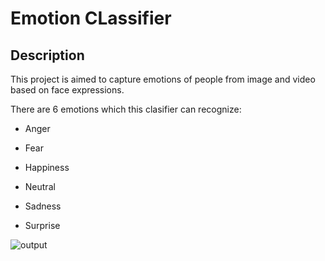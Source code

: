 # Emotion CLassifier

## Description

This project is aimed to capture emotions of people from image and video based on face expressions. 

There are 6 emotions which this clasifier can recognize:

- Anger

- Fear

- Happiness

- Neutral

- Sadness

- Surprise



![output](https://user-images.githubusercontent.com/35612153/73277944-48fc0600-4204-11ea-893c-2a3f639f9fbe.gif)
